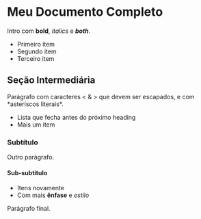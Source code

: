 # Meu Documento Completo
Intro com **bold**, *italics* e ***both***.

- Primeiro item
- Segundo item
- Terceiro item

## Seção Intermediária
Parágrafo com caracteres < & > que devem ser escapados, e com \*asteriscos literais\*.

- Lista que fecha antes do próximo heading
- Mais um item

### Subtítulo
Outro parágrafo.

#### Sub-subtítulo
- Itens novamente
- Com mais **ênfase** e *estilo*

Parágrafo final.
